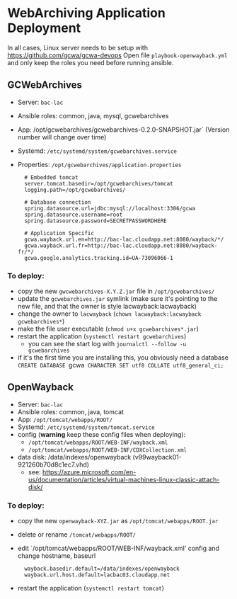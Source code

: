 # WebArchiving Application Deployment

In all cases, Linux server needs to be setup with https://github.com/gcwa/gcwa-devops
Open file `playbook-openwayback.yml` and only keep the roles you need before running ansible.

## GCWebArchives 

- Server: `bac-lac`
- Ansible roles: common, java, mysql, gcwebarchives
- App: /opt/gcwebarchives/gcwebarchives-0.2.0-SNAPSHOT.jar`  (Version number will change over time)
- Systemd: `/etc/systemd/system/gcwebarchives.service`
- Properties: `/opt/gcwebarchives/application.properties`

        # Embedded tomcat
        server.tomcat.basedir=/opt/gcwebarchives/tomcat
        logging.path=/opt/gcwebarchives/

        # Database connection
        spring.datasource.url=jdbc:mysql://localhost:3306/gcwa
        spring.datasource.username=root
        spring.datasource.password=SECRETPASSWORDHERE

        # Application Specific
        gcwa.wayback.url.en=http://bac-lac.cloudapp.net:8080/wayback/*/
        gcwa.wayback.url.fr=http://bac-lac.cloudapp.net:8080/wayback-fr/*/
        gcwa.google.analytics.tracking.id=UA-73096066-1


### To deploy:

- copy the new `gwcwebarchives-X.Y.Z.jar` file in `/opt/gcwebarchives/`
- update the `gcwebarchives.jar` symlink (make sure it's pointing to the new file, and that the owner is style lacwayback:lacwayback)
- change the owner to `lacwayback` (`chown lacwayback:lacwayback gcwebarchives*`)
- make the file user executable (`chmod u+x gcwebarchives*.jar`)
- restart the application (`systemctl restart gcwebarchives`)
  - you can see the start log with `journalctl --follow -u gcwebarchives`
- if it's the first time you are installing this, you obviously need a database `CREATE DATABASE `gcwa` CHARACTER SET utf8 COLLATE utf8_general_ci;`

## OpenWayback

- Server: `bac-lac`
- Ansible roles: common, java, tomcat
- App: `/opt/tomcat/webapps/ROOT/`
- Systemd: `/etc/systemd/system/tomcat.service`
- config (**warning** keep these config files when deploying): 
    - `/opt/tomcat/webapps/ROOT/WEB-INF/wayback.xml`
    - `/opt/tomcat/webapps/ROOT/WEB-INF/CDXCollection.xml`
- data disk: /data/indexes/openwayback (v99wayback01-921260b70d8c1ec7.vhd)
    - see: https://azure.microsoft.com/en-us/documentation/articles/virtual-machines-linux-classic-attach-disk/      

### To deploy:

- copy the new `openwayback-XYZ.jar` as `/opt/tomcat/webapps/ROOT.jar`
- delete or rename `/tomcat/webapps/ROOT/`
- edit `/opt/tomcat/webapps/ROOT/WEB-INF/wayback.xml' config and change hostname, baseurl

        wayback.basedir.default=/data/indexes/openwayback
        wayback.url.host.default=lacbac03.cloudapp.net
        
- restart the application (`systemctl restart tomcat`)


